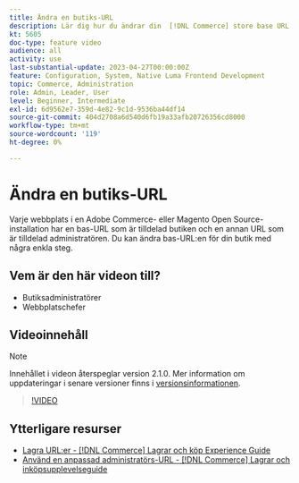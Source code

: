 ```yaml
---
title: Ändra en butiks-URL
description: Lär dig hur du ändrar din  [!DNL Commerce] store base URL i Admin.
kt: 5605
doc-type: feature video
audience: all
activity: use
last-substantial-update: 2023-04-27T00:00:00Z
feature: Configuration, System, Native Luma Frontend Development
topic: Commerce, Administration
role: Admin, Leader, User
level: Beginner, Intermediate
exl-id: 6d9562e7-359d-4e82-9c1d-9536ba44df14
source-git-commit: 404d2708a6d540d6fb19a33afb20726356cd8000
workflow-type: tm+mt
source-wordcount: '119'
ht-degree: 0%

---
```


# Ändra en butiks-URL

Varje webbplats i en Adobe Commerce- eller Magento Open Source-installation har en bas-URL som är tilldelad butiken och en annan URL som är tilldelad administratören. Du kan ändra bas-URL:en för din butik med några enkla steg.

## Vem är den här videon till?

- Butiksadministratörer
- Webbplatschefer

## Videoinnehåll

>[!NOTE]
>
>Innehållet i videon återspeglar version 2.1.0. Mer information om uppdateringar i senare versioner finns i [versionsinformationen](https://experienceleague.adobe.com/docs/commerce-operations/release/notes/overview.html).

>[!VIDEO](https://video.tv.adobe.com/v/35488?quality=12&learn=on)

## Ytterligare resurser

- [Lagra URL:er - [!DNL Commerce] Lagrar och köp Experience Guide](https://experienceleague.adobe.com/docs/commerce-admin/stores-sales/site-store/store-urls.html)
- [Använd en anpassad administratörs-URL - [!DNL Commerce] Lagrar och inköpsupplevelseguide](https://experienceleague.adobe.com/docs/commerce-admin/stores-sales/site-store/store-urls.html#use-a-custom-admin-url)
